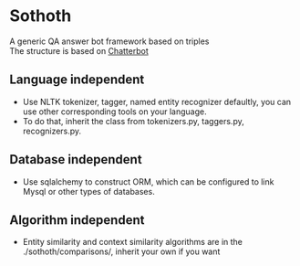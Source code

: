 # Sothoth
A generic QA answer bot framework based on triples  
The structure is based on [Chatterbot](https://github.com/gunthercox/ChatterBot)  

## Language independent
- Use NLTK tokenizer, tagger, named entity recognizer defaultly, you can use other corresponding tools on your language.
- To do that, inherit the class from tokenizers.py, taggers.py, recognizers.py.

## Database independent
- Use sqlalchemy to construct ORM, which can be configured to link Mysql or other types of databases.

## Algorithm independent
- Entity similarity and context similarity algorithms are in the ./sothoth/comparisons/, inherit your own if you want
